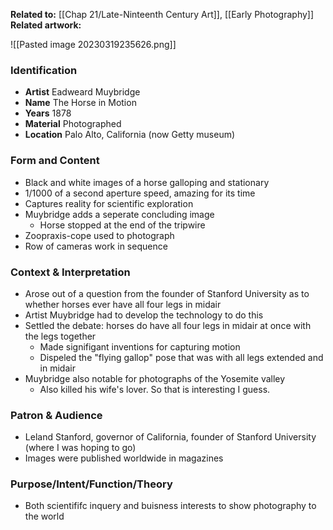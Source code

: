**Related to:** [[Chap 21/Late-Ninteenth Century Art]], [[Early Photography]]
**Related artwork:** 

![[Pasted image 20230319235626.png]]

### Identification
- **Artist** Eadweard Muybridge
- **Name** The Horse in Motion
- **Years** 1878
- **Material** Photographed
- **Location** Palo Alto, California (now Getty museum)

### Form and Content
- Black and white images of a horse galloping and stationary
- 1/1000 of a second aperture speed, amazing for its time
- Captures reality for scientific exploration
- Muybridge adds a seperate concluding image
	- Horse stopped at the end of the tripwire
- Zoopraxis-cope used to photograph
- Row of cameras work in sequence

### Context & Interpretation
- Arose out of a question from the founder of Stanford University as to whether horses ever have all four legs in midair
- Artist Muybridge had to develop the technology to do this
- Settled the debate: horses do have all four legs in midair at once with the legs together
	- Made signifigant inventions for capturing motion
	- Dispeled the "flying gallop" pose that was with all legs extended and in midair
- Muybridge also notable for photographs of the Yosemite valley
	- Also killed his wife's lover. So that is interesting I guess.

### Patron & Audience
- Leland Stanford, governor of California, founder of Stanford University (where I was hoping to go)
- Images were published worldwide in magazines

### Purpose/Intent/Function/Theory
- Both scientififc inquery and buisness interests to show photography to the world